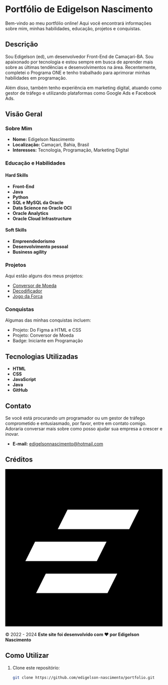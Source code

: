# Portfólio de Edigelson Nascimento

Bem-vindo ao meu portfólio online! Aqui você encontrará informações sobre mim, minhas habilidades, educação, projetos e conquistas.

## Descrição

Sou Edigelson (ed), um desenvolvedor Front-End de Camaçari-BA. Sou apaixonado por tecnologia e estou sempre em busca de aprender mais sobre as últimas tendências e desenvolvimentos na área. Recentemente, completei o Programa ONE e tenho trabalhado para aprimorar minhas habilidades em programação.

Além disso, também tenho experiência em marketing digital, atuando como gestor de tráfego e utilizando plataformas como Google Ads e Facebook Ads.

## Visão Geral

### Sobre Mim
- **Nome:** Edigelson Nascimento
- **Localização:** Camaçari, Bahia, Brasil
- **Interesses:** Tecnologia, Programação, Marketing Digital

### Educação e Habilidades

#### Hard Skills
- **Front-End**
- **Java**
- **Python**
- **SQL e MySQL da Oracle**
- **Data Science no Oracle OCI**
- **Oracle Analytics**
- **Oracle Cloud Infrastructure**

#### Soft Skills
- **Empreendedorismo**
- **Desenvolvimento pessoal**
- **Business agility**

### Projetos
Aqui estão alguns dos meus projetos:
- [Conversor de Moeda](https://edigelson-nascimento.github.io/conversordemoeda)
- [Decodificador](https://edigelson-nascimento.github.io/decodificador)
- [Jogo da Forca](https://edigelson-nascimento.github.io/jogodaforca)

### Conquistas
Algumas das minhas conquistas incluem:
- Projeto: Do Figma a HTML e CSS
- Projeto: Conversor de Moeda
- Badge: Iniciante em Programação

## Tecnologias Utilizadas
- **HTML**
- **CSS**
- **JavaScript**
- **Java**
- **GitHub**

## Contato
Se você está procurando um programador ou um gestor de tráfego comprometido e entusiasmado, por favor, entre em contato comigo. Adoraria conversar mais sobre como posso ajudar sua empresa a crescer e inovar.

- **E-mail:** edigelsonnascimento@hotmail.com

## Créditos
![Logo](./img/logo.png)

&copy; 2022 - 2024 **Este site foi desenvolvido com ❤️ por Edigelson Nascimento**

## Como Utilizar

1. Clone este repositório:
   ```bash
   git clone https://github.com/edigelson-nascimento/portfolio.git